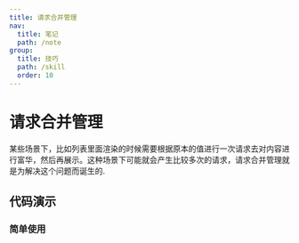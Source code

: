 ```yaml
---
title: 请求合并管理
nav:
  title: 笔记
  path: /note
group:
  title: 技巧
  path: /skill
  order: 10
---
```


# 请求合并管理

某些场景下，比如列表里面渲染的时候需要根据原本的值进行一次请求去对内容进行富华，然后再展示。这种场景下可能就会产生比较多次的请求，请求合并管理就是为解决这个问题而诞生的.

## 代码演示

### 简单使用

<code src="./demo/simple.tsx" />
